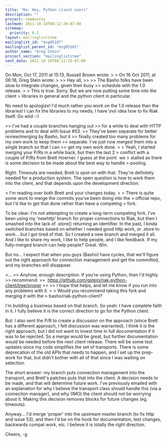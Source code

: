 ```yaml
---
title: "Re: Hey, Python client users"
description: ""
project: community
lastmod: 2011-10-18T08:12:29-07:00
sitemap:
  priority: 0.2
layout: mailinglistitem
mailinglist_id: "msg05187"
mailinglist_parent_id: "msg05181"
author_name: "Greg Stein"
project_section: "mailinglistitem"
sent_date: 2011-10-18T08:12:29-07:00
---
```



On Mon, Oct 17, 2011 at 15:13, Russell Brown  wrote:
&gt;
&gt; On 16 Oct 2011, at 06:18, Greg Stein wrote:
&gt;
&gt;&gt; Hey all,
&gt;&gt;
&gt;&gt; The Basho folks have been slow to integrate changes, given their busy
&gt;&gt; schedule with the 1.0 release.
&gt;
&gt; This is true. Sorry. But we are now putting some time into the client 
&gt; libraries in general and the python client in particular.

No need to apologize! I'd much rather you work on the 1.0 release than
the libraries! I can fix the libraries to my needs; I have \\*no\\* idea
how to fix Riak itself. Go wild :-)

&gt;&gt; I've had a couple branches hanging out
&gt;&gt; for a while to deal with HTTP problems and to deal with Issue #53.
&gt;&gt; They've been separate for better review/merging by Basho, but it
&gt;&gt; finally created too many problems for my own work to keep them
&gt;&gt; separate. I've just now merged them into a single branch so that I can
&gt;&gt; get my own work done.
&gt;
&gt; Yeah, I started merging your P/Rs in a while back, but then the last 2 
&gt; conflict with a couple of P/Rs from Brett Hoerner. I guess at the point  we 
&gt; stalled as there is some decision to be made about the best way to handle 
&gt; pooling.

RIght. Timeouts are needed; Brett is spot-on with that. They're
definitely needed for a production system. The open question is how to
work them into the client, and that depends upon the development
direction.

&gt; I'm reading over both Brett and your changes today.
&gt;
&gt; There is quite some work to merge the commits you've been doing into the 
&gt; official repo, but I'd like to get that done rather than have a competing 
&gt; fork.

To be clear: I'm not attempting to create a long-term competing fork.
I've been using my 'newhttp' branch for proper connections to Riak,
but then I smashed into the lack of .store() returning an identifier.
In the past, I kinda switched branches based on whether I needed good
http work, or .store to work... but I got tired of that. So I created
a new branch and merged it all. And I like to share my work, I like to
help people, and I like feedback. If my fully-merged branch can help
people? Great. Win.

But no... I expect that when you guys (Basho) have cycles, that we'll
figure out the right approach for connection management and get the
committed, and my branches will disappear.

&gt;...
&gt;&gt; Anyhow, enough description. If you're using Python, then I'd highly 
&gt;&gt; recommend:
&gt;&gt;  https://github.com/gstein/riak-python-client/tree/proper
&gt;&gt;
&gt;&gt; I hope that helps, and let me know if you run into any problems with it.
&gt;
&gt; Would you recommend taking this fork and merging it with the 
&gt; basho/riak-python-client?

I'm building a business based on that branch. So yeah: I have complete
faith in it. I fully believe it is the correct direction to go for the
Python client.

But: I also sent the P/R to create a discussion on the approach (since
Brett has a different approach, I felt discussion was warranted). I
think it is the right approach, but I did not want to invest time in
full documentation if it was to be rejected. So a merge would be
great, but further documentation would be needed before the next
client release. There will be some test updates since my code
simplifies the set of transports. There is some deprecation of the old
APIs that needs to happen, and I set up the prep-work for that, but
didn't bother with all of that since I was waiting on selection.

The short answer: my branch puts connection management into the
transport, and Brett's patches puts that into the client. A decision
needs to be made, and that will determine future work. I've previously
emailed with an explanation for why I believe the transport class
should handle this (via a connection manager), and why (IMO) the
client should not be worrying about it. Making this decision removes
blocks for future changes (eg. timeouts).

Anyway... I'd merge 'proper' into the upstream master branch (to fix
http and issue 53), and then I'd be on the hook for documentation,
test changes, backwards compat work, etc. I believe it is totally the
right direction.

Cheers,
-g

